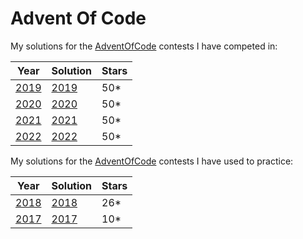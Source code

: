 # Advent Of Code
My solutions for the [AdventOfCode](https://adventofcode.com) contests I have competed in:

| Year                                  | Solution       | Stars |
|---------------------------------------|----------------|-------|
| [2019](https://adventofcode.com/2019) | [2019](./2019) | 50*   |
| [2020](https://adventofcode.com/2020) | [2020](./2020) | 50*   |
| [2021](https://adventofcode.com/2021) | [2021](./2021) | 50*   |
| [2022](https://adventofcode.com/2022) | [2022](./2022) | 50*   |


My solutions for the [AdventOfCode](https://adventofcode.com) contests I have used to practice:

| Year                                  | Solution       | Stars |
|---------------------------------------|----------------|-------|
| [2018](https://adventofcode.com/2018) | [2018](./2018) | 26*   |
| [2017](https://adventofcode.com/2017) | [2017](./2017) | 10*   |
